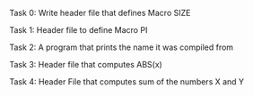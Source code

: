Task 0: Write header file that defines Macro SIZE

Task 1: Header file to define Macro PI

Task 2: A program that prints the name it was compiled from

Task 3: Header file that computes ABS(x)

Task 4: Header File that computes sum of the numbers X and Y
